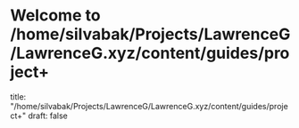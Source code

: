 # Welcome to /home/silvabak/Projects/LawrenceG/LawrenceG.xyz/content/guides/project+
title: "/home/silvabak/Projects/LawrenceG/LawrenceG.xyz/content/guides/project+"
draft: false
